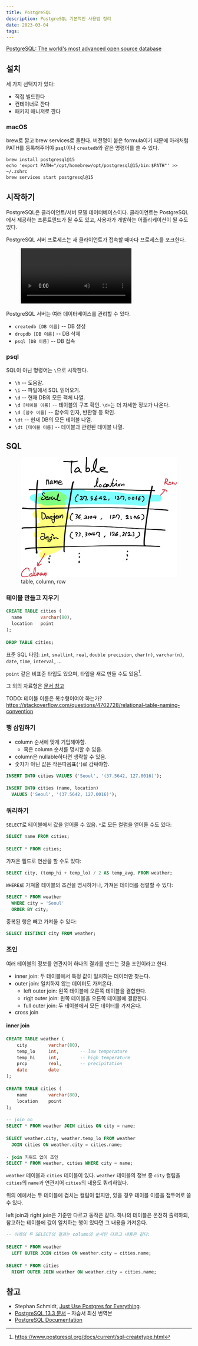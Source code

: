 ```yaml
---
title: PostgreSQL
description: PostgreSQL 기본적인 사용법 정리
date: 2023-03-04
tags:
---
```


[PostgreSQL: The world's most advanced open source database](https://www.postgresql.org/)

## 설치

세 가지 선택지가 있다:

- 직접 빌드한다
- 컨테이너로 깐다
- 패키지 매니저로 깐다

### macOS

brew로 깔고 brew services로 돌린다. 버전명이 붙은 formula이기 때문에 아래처럼 PATH를 등록해주어야 `psql`이나 `createdb`와 같은 명령어를 쓸 수 있다.

```
brew install postgresql@15
echo 'export PATH="/opt/homebrew/opt/postgresql@15/bin:$PATH"' >> ~/.zshrc
brew services start postgresql@15
```

## 시작하기

PostgreSQL은 클라이언트/서버 모델 데이터베이스이다. 클라이언트는 PostgreSQL에서
제공하는 프론트엔드가 될 수도 있고, 사용자가 개발하는 어플리케이션이 될 수도
있다.

PostgreSQL 서버 프로세스는 새 클라이언트가 접속할 때마다 프로세스를 포크한다.

<figure>
  <video src="/assets/postgresql-forks.webm" />
  <figcaption>클라이언트가 열고 닫힘에 따라 켜지고 꺼지는 fork 프로세스</figcaption>
</figure>

PostgreSQL 서버는 여러 데이터베이스를 관리할 수 있다.

- `createdb [DB 이름]` -- DB 생성
- `dropdb [DB 이름]` -- DB 삭제
- `psql [DB 이름]` -- DB 접속

### psql

SQL이 아닌 명령어는 `\`으로 시작한다.

- `\h` -- 도움말.
- `\i` -- 파일에서 SQL 읽어오기.
- `\d` -- 현재 DB의 모든 객체 나열.
- `\d [테이블 이름]` -- 테이블의 구조 확인. `\d+`는 더 자세한 정보가 나온다.
- `\d [함수 이름]` -- 함수의 인자, 반환형 등 확인.
- `\dt` -- 현재 DB의 모든 테이블 나열.
- `\dt [테이블 이름]` -- 테이블과 관련된 테이블 나열.

## SQL

<figure>
  <img src="/assets/table-row-column.png" />
  <figcaption>table, column, row</figcaption>
</figure>

### 테이블 만들고 지우기

```sql
CREATE TABLE cities (
  name       varchar(80),
  location   point  
);

DROP TABLE cities;
```

표준 SQL 타입: `int`, `smallint`, `real`, `double precision`, `char(n)`,
`varchar(n)`, `date`, `time`, `interval`, ...

`point` 같은 비표준 타입도 있으며, 타입을 새로 만들 수도 있음[^1].

[^1]: https://www.postgresql.org/docs/current/sql-createtype.html

그 외의 자료형은 [문서 참고](https://www.postgresql.org/docs/current/datatype.html)

TODO: 테이블 이름은 복수형이여야 하는가?
https://stackoverflow.com/questions/4702728/relational-table-naming-convention

### 행 삽입하기

- column 순서에 맞게 기입해야함.
  - 혹은 column 순서를 명시할 수 있음.
- column은 nullable하다면 생략할 수 있음.
- 숫자가 아닌 값은 작은따옴표(`'`)로 감싸야함.

```sql
INSERT INTO cities VALUES ('Seoul', '(37.5642, 127.0016)');

INSERT INTO cities (name, location)
  VALUES ('Seoul', '(37.5642, 127.0016)');
```

### 쿼리하기

`SELECT`로 테이블에서 값을 얻어올 수 있음. `*`로 모든 컬럼을 얻어올 수도 있다:

```sql
SELECT name FROM cities;

SELECT * FROM cities;
```

가져온 필드로 연산을 할 수도 있다:

```sql
SELECT city, (temp_hi + temp_lo) / 2 AS temp_avg, FROM weather;
```

`WHERE`로 가져올 테이블의 조건을 명시하거나, 가져온 데이터를 정렬할 수 있다:

```sql
SELECT * FROM weather
  WHERE city = 'Seoul'
  ORDER BY city;
```

중복된 행은 빼고 가져올 수 있다:

```sql
SELECT DISTINCT city FROM weather;
```

### 조인

여러 테이블의 정보를 연관지어 하나의 결과를 만드는 것을 조인이라고 한다.

- inner join: 두 테이블에서 특정 값이 일치하는 데이터만 찾는다.
- outer join: 일치하지 않는 데이터도 가져온다.
  - left outer join: 왼쪽 테이블에 오른쪽 테이블을 결합한다.
  - rigjt outer join: 왼쪽 테이블을 오른쪽 테이블에 결합한다.
  - full outer join: 두 테이블에서 모든 데이터를 가져온다.
- cross join

#### inner join

```sql
CREATE TABLE weather (
	city		varchar(80),
	temp_lo		int,		-- low temperature
	temp_hi		int,		-- high temperature
	prcp		real,		-- precipitation
	date		date
);

CREATE TABLE cities (
	name		varchar(80),
	location	point
);

-- join on
SELECT * FROM weather JOIN cities ON city = name;

SELECT weather.city, weather.temp_lo FROM weather
  JOIN cities ON weather.city = cities.name;

- join 키워드 없이 조인
SELECT * FROM weather, cities WHERE city = name;
```

`weather` 테이블과 `cities` 테이블이 있다. `weather` 테이블의 정보 중 `city`
컬럼을 `cities`의 `name`과 연관지어 `cities`의 내용도 쿼리하였다.

위의 예에서는 두 테이블에 겹치는 컬럼이 없지만, 있을 경우 테이블 이름을
접두어로 쓸 수 있다.

left join과 right join은 기준만 다르고 동작은 같다. 하나의 테이블은 온전히
출력하되, 참고하는 테이블에 값이 일치하는 행이 있다면 그 내용을 가져온다.

```sql
-- 아래의 두 SELECT의 결과는 column의 순서만 다르고 내용은 같다:

SELECT * FROM weather
  LEFT OUTER JOIN cities ON weather.city = cities.name;

SELECT * FROM cities
  RIGHT OUTER JOIN weather ON weather.city = cities.name;
```

## 참고

- Stephan Schmidt, [Just Use Postgres for Everything](https://www.amazingcto.com/postgres-for-everything/).
- [PostgreSQL 13.3 문서](https://www.postgresql.kr/docs/13/) – 자습서 최신 번역본
- [PostgreSQL Documentation](https://www.postgresql.org/docs/current/tutorial-arch.html)